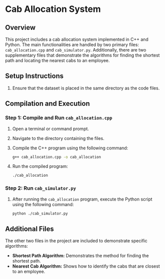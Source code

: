 # Cab Allocation System

## Overview

This project includes a cab allocation system implemented in C++ and Python. The main functionalities are handled by two primary files: `cab_allocation.cpp` and `cab_simulator.py`. Additionally, there are two supplementary files that demonstrate the algorithms for finding the shortest path and locating the nearest cabs to an employee.

## Setup Instructions

1. Ensure that the dataset is placed in the same directory as the code files.

## Compilation and Execution

### Step 1: Compile and Run `cab_allocation.cpp`

1. Open a terminal or command prompt.
2. Navigate to the directory containing the files.
3. Compile the C++ program using the following command:

    ```sh
    g++ cab_allocation.cpp -o cab_allocation
    ```

4. Run the compiled program:

    ```sh
    ./cab_allocation
    ```

### Step 2: Run `cab_simulator.py`

1. After running the `cab_allocation` program, execute the Python script using the following command:

    ```sh
    python ./cab_simulator.py
    ```

## Additional Files

The other two files in the project are included to demonstrate specific algorithms:

- **Shortest Path Algorithm:** Demonstrates the method for finding the shortest path.
- **Nearest Cab Algorithm:** Shows how to identify the cabs that are closest to an employee.
